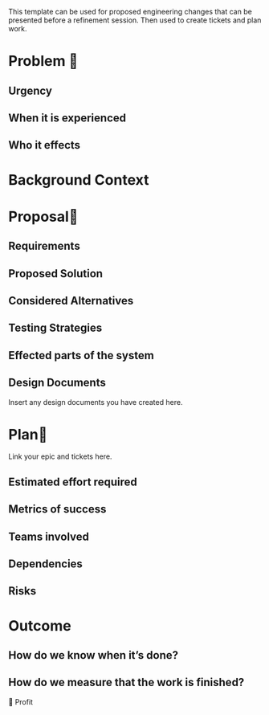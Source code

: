 This template can be used for proposed engineering changes that can be presented before a refinement session. Then used to create tickets and plan work.

# Problem 👀 

## Urgency

## When it is experienced

## Who it effects

 # Background Context

# Proposal💭

## Requirements

## Proposed Solution 

## Considered Alternatives

## Testing Strategies

## Effected parts of the system

## Design Documents

Insert any design documents you have created here.



# Plan🛫 

Link your epic and tickets here.

## Estimated effort required

## Metrics of success

## Teams involved

## Dependencies

## Risks

# Outcome

## How do we know when it’s done?

## How do we measure that the work is finished? 

🚀 Profit
